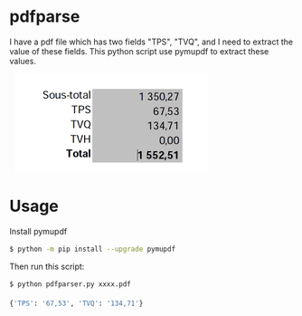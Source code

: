 # pdfparse

I have a pdf file which has two fields "TPS", "TVQ", and I need to extract the value of these fields. This python script use pymupdf to extract these values.

<img src="docs/1646390933791.jpg" alt="1646390933791" style="zoom:50%;" />

# Usage

Install pymupdf
``` bash
$ python -m pip install --upgrade pymupdf
```
Then run this script:
```bash
$ python pdfparser.py xxxx.pdf

{'TPS': '67,53', 'TVQ': '134,71'}

```
